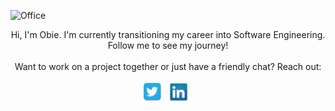 ![Office](https://media-exp1.licdn.com/dms/image/C5616AQEZo1vlmcetvw/profile-displaybackgroundimage-shrink_350_1400/0/1636951765161?e=1643241600&v=beta&t=frPPAZ9IMRxU5pqv_MPXj4B2vS8GWsRuoBuRq_aD6Fo)
<div align="center">
<span>Hi, I'm Obie. I'm currently transitioning my career into Software Engineering. Follow me to see my journey!</span><br><br><span>Want to work on a project together or just have a friendly chat? Reach out:</span><br><br>
    <a href="Https://www.twitter.com/ObieMunoz" rel="noopener" target="_blank"><img height="30" src="./twitter.png"></a>&nbsp;&nbsp;
    <a href="https://www.linkedin.com/in/obedmunozjr/" rel="noopener" target="_blank"><img height="30" src="./linkedin.png"></a>&nbsp;&nbsp;
</div>
